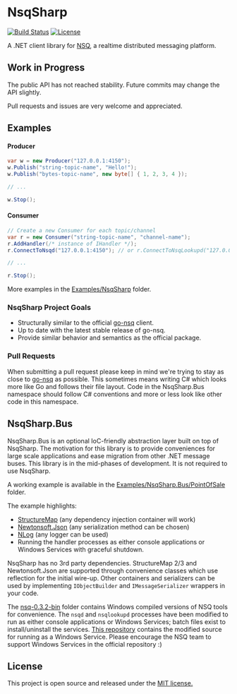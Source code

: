 NsqSharp
========

[![Build Status](https://travis-ci.org/judwhite/NsqSharp.svg?branch=master)](https://travis-ci.org/judwhite/NsqSharp) [![License](http://img.shields.io/:license-mit-blue.svg)](http://doge.mit-license.org)

A .NET client library for [NSQ](https://github.com/bitly/nsq), a realtime distributed messaging platform.

## Work in Progress

The public API has not reached stability. Future commits may change the API slightly.

Pull requests and issues are very welcome and appreciated.

## Examples

#### Producer

```C#
var w = new Producer("127.0.0.1:4150");
w.Publish("string-topic-name", "Hello!");
w.Publish("bytes-topic-name", new byte[] { 1, 2, 3, 4 });

// ...

w.Stop();
```

#### Consumer

```C#
// Create a new Consumer for each topic/channel
var r = new Consumer("string-topic-name", "channel-name");
r.AddHandler(/* instance of IHandler */);
r.ConnectToNsqd("127.0.0.1:4150"); // or r.ConnectToNsqLookupd("127.0.0.1:4161");

// ...

r.Stop();
```

More examples in the [Examples/NsqSharp](https://github.com/judwhite/NsqSharp/tree/master/Examples/NsqSharp) folder.

### NsqSharp Project Goals
- Structurally similar to the official [go-nsq](https://github.com/bitly/go-nsq) client.
- Up to date with the latest stable release of go-nsq.
- Provide similar behavior and semantics as the official package.

### Pull Requests

When submitting a pull request please keep in mind we're trying to stay as close to [go-nsq](https://github.com/bitly/go-nsq) as possible. This sometimes means writing C# which looks more like Go and follows their file layout. Code in the NsqSharp.Bus namespace should follow C# conventions and more or less look like other code in this namespace.

## NsqSharp.Bus

NsqSharp.Bus is an optional IoC-friendly abstraction layer built on top of NsqSharp. The motivation for this library is to provide conveniences for large scale applications and ease migration from other .NET message buses. This library is in the mid-phases of development. It is not required to use NsqSharp.

A working example is available in the [Examples/NsqSharp.Bus/PointOfSale](https://github.com/judwhite/NsqSharp/tree/master/Examples/NsqSharp.Bus/PointOfSale) folder.

The example highlights:
- [StructureMap](https://github.com/structuremap/structuremap) (any dependency injection container will work)
- [Newtonsoft.Json](https://github.com/JamesNK/Newtonsoft.Json) (any serialization method can be chosen)
- [NLog](https://github.com/NLog/NLog) (any logger can be used)
- Running the handler processes as either console applications or Windows Services with graceful shutdown.

NsqSharp has no 3rd party dependencies. StructureMap 2/3 and Newtonsoft.Json are supported through convenience classes which use reflection for the initial wire-up. Other containers and serializers can be used by implementing `IObjectBuilder` and `IMessageSerializer` wrappers in your code.

The [nsq-0.3.2-bin](https://github.com/judwhite/NsqSharp/tree/master/nsq-0.3.2-bin) folder contains Windows compiled versions of NSQ tools for convenience. The `nsqd` and `nsqlookupd` processes have been modified to run as either console applications or Windows Services; batch files exist to install/uninstall the services. [This repository](https://github.com/judwhite/nsq/tree/master/apps) contains the modified source for running as a Windows Service. Please encourage the NSQ team to support Windows Services in the official repository :)

## License

This project is open source and released under the [MIT license.](LICENSE)
